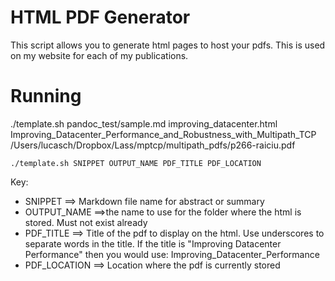 # HTML PDF Generator

This script allows you to generate html pages to host your pdfs. This is used on my website for each of my publications.



# Running

./template.sh pandoc_test/sample.md improving_datacenter.html Improving_Datacenter_Performance_and_Robustness_with_Multipath_TCP /Users/lucasch/Dropbox/Lass/mptcp/multipath_pdfs/p266-raiciu.pdf


`./template.sh SNIPPET OUTPUT_NAME PDF_TITLE PDF_LOCATION`

Key:
- SNIPPET ==> Markdown file name for abstract or summary
- OUTPUT_NAME ==>the name to use for the folder where the html is stored. Must not exist already
- PDF_TITLE ==> Title of the pdf to display on the html. Use  underscores to separate words in the title. If the title is "Improving Datacenter Performance" then you would use: Improving_Datacenter_Performance 
- PDF_LOCATION ==> Location where the pdf is currently stored 
